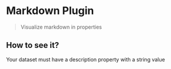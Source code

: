 # Markdown Plugin

> Visualize markdown in properties

## How to see it?

Your dataset must have a description property with a string value